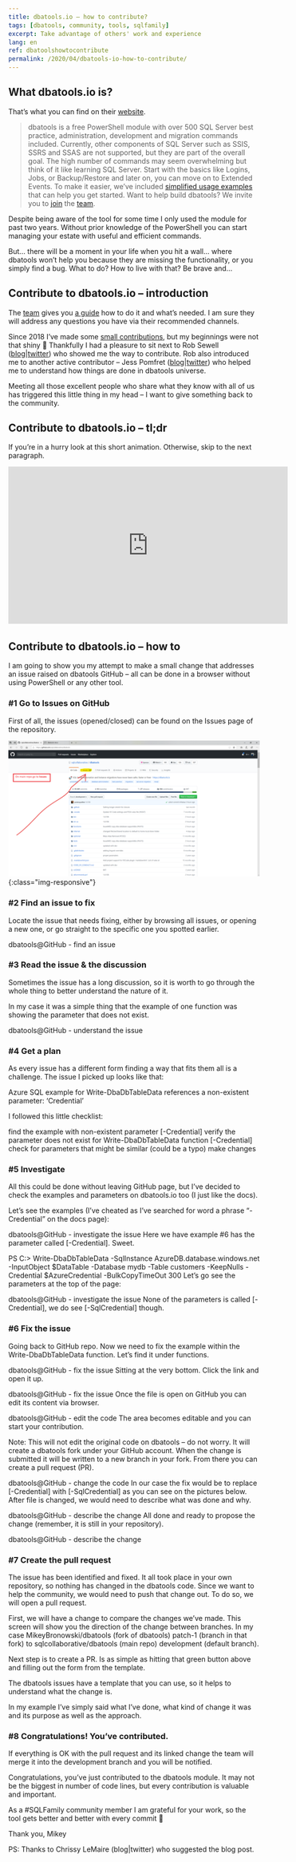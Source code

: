 ```yaml
---
title: dbatools.io – how to contribute?
tags: [dbatools, community, tools, sqlfamily]
excerpt: Take advantage of others' work and experience
lang: en
ref: dbatoolshowtocontribute
permalink: /2020/04/dbatools-io-how-to-contribute/
---
```


## What dbatools.io is?

That’s what you can find on their [website](https://dbatools.io/commands/).

> dbatools is a free PowerShell module with over 500 SQL Server best practice, administration, development and migration commands included. Currently, other components of SQL Server such as SSIS, SSRS and SSAS are not supported, but they are part of the overall goal.
The high number of commands may seem overwhelming but think of it like learning SQL Server. Start with the basics like Logins, Jobs, or Backup/Restore and later on, you can move on to Extended Events. To make it easier, we’ve included [simplified usage examples](https://dbatools.io/getting-started) that can help you get started.
Want to help build dbatools? We invite you to [join](https://dbatools.io/slack) the [team](https://dbatools.io/team).

Despite being aware of the tool for some time I only used the module for past two years. Without prior knowledge of the PowerShell you can start managing your estate with useful and efficient commands.

But… there will be a moment in your life when you hit a wall… where dbatools won’t help you because they are missing the functionality, or you simply find a bug. What to do? How to live with that? Be brave and…

## Contribute to dbatools.io – introduction

The [team](https://dbatools.io/team) gives you [a guide](https://dbatools.io/contributing) how to do it and what’s needed. I am sure they will address any questions you have via their recommended channels.

Since 2018 I’ve made some [small contributions](https://github.com/sqlcollaborative/dbatools/graphs/contributors), but my beginnings were not that shiny 🙂 Thankfully I had a pleasure to sit next to Rob Sewell ([blog](https://sqldbawithabeard.com/)|[twitter](https://twitter.com/sqldbawithbeard)) who showed me the way to contribute. Rob also introduced me to another active contributor – Jess Pomfret ([blog](https://jesspomfret.com/)|[twitter](https://twitter.com/jpomfret)) who helped me to understand how things are done in dbatools universe.

Meeting all those excellent people who share what they know with all of us has triggered this little thing in my head – I want to give something back to the community.

## Contribute to dbatools.io – tl;dr

If you’re in a hurry look at this short animation. Otherwise, skip to the next paragraph.

<iframe width="560" height="315" src="https://www.youtube.com/embed/YjaTUXjdPDs" frameborder="0" allow="accelerometer; autoplay; clipboard-write; encrypted-media; gyroscope; picture-in-picture" allowfullscreen></iframe>

## Contribute to dbatools.io – how to

I am going to show you my attempt to make a small change that addresses an issue raised on dbatools GitHub – all can be done in a browser without using PowerShell or any other tool.

### #1 Go to Issues on GitHub

First of all, the issues (opened/closed) can be found on the Issues page of the repository.

![dbatools@GitHub - main repo](/images/dbatools_contribute_main_repo.png){:class="img-responsive"}

### #2 Find an issue to fix

Locate the issue that needs fixing, either by browsing all issues, or opening a new one, or go straight to the specific one you spotted earlier.

dbatools@GitHub - find an issue

### #3 Read the issue & the discussion

Sometimes the issue has a long discussion, so it is worth to go through the whole thing to better understand the nature of it.

In my case it was a simple thing that the example of one function was showing the parameter that does not exist.

dbatools@GitHub - understand the issue

### #4 Get a plan

As every issue has a different form finding a way that fits them all is a challenge. The issue I picked up looks like that:

Azure SQL example for Write-DbaDbTableData references a non-existent parameter: ‘Credential’

I followed this little checklist:

find the example with non-existent parameter [-Credential]
verify the parameter does not exist for Write-DbaDbTableData function [-Credential]
check for parameters that might be similar (could be a typo)
make changes

### #5 Investigate

All this could be done without leaving GitHub page, but I’ve decided to check the examples and parameters on dbatools.io too (I just like the docs).

Let’s see the examples (I’ve cheated as I’ve searched for word a phrase “-Credential” on the docs page):

dbatools@GitHub - investigate the issue
Here we have example #6 has the parameter called [-Credential]. Sweet.

PS C:\> Write-DbaDbTableData -SqlInstance AzureDB.database.windows.net -InputObject $DataTable -Database mydb -Table customers -KeepNulls -Credential $AzureCredential -BulkCopyTimeOut 300
Let’s go see the parameters at the top of the page:

dbatools@GitHub - investigate the issue
None of the parameters is called [-Credential], we do see [-SqlCredential] though.

### #6 Fix the issue

Going back to GitHub repo. Now we need to fix the example within the Write-DbaDbTableData function. Let’s find it under functions.

dbatools@GitHub - fix the issue
Sitting at the very bottom. Click the link and open it up.

dbatools@GitHub - fix the issue
Once the file is open on GitHub you can edit its content via browser.

dbatools@GitHub - edit the code
The area becomes editable and you can start your contribution.

Note: This will not edit the original code on dbatools – do not worry. It will create a dbatools fork under your GitHub account. When the change is submitted it will be written to a new branch in your fork. From there you can create a pull request (PR).

dbatools@GitHub - change the code
In our case the fix would be to replace [-Credential] with [-SqlCredential] as you can see on the pictures below. After file is changed, we would need to describe what was done and why.

dbatools@GitHub - describe the change
All done and ready to propose the change (remember, it is still in your repository).

dbatools@GitHub - describe the change
### #7 Create the pull request

The issue has been identified and fixed. It all took place in your own repository, so nothing has changed in the dbatools code. Since we want to help the community, we would need to push that change out. To do so, we will open a pull request.

First, we will have a change to compare the changes we’ve made. This screen will show you the direction of the change between branches. In my case
MikeyBronowski/dbatools (fork of dbatools) patch-1 (branch in that fork)
to
sqlcollaborative/dbatools (main repo) development (default branch).


Next step is to create a PR. Is as simple as hitting that green button above and filling out the form from the template.

The dbatools issues have a template that you can use, so it helps to understand what the change is.

In my example I’ve simply said what I’ve done, what kind of change it was and its purpose as well as the approach.

### #8 Congratulations! You’ve contributed.

If everything is OK with the pull request and its linked change the team will merge it into the development branch and you will be notified.

Congratulations, you’ve just contributed to the dbatools module. It may not be the biggest in number of code lines, but every contribution is valuable and important.

As a #SQLFamily community member I am grateful for your work, so the tool gets better and better with every commit 🙂

Thank you,
Mikey

PS: Thanks to Chrissy LeMaire (blog|twitter) who suggested the blog post.